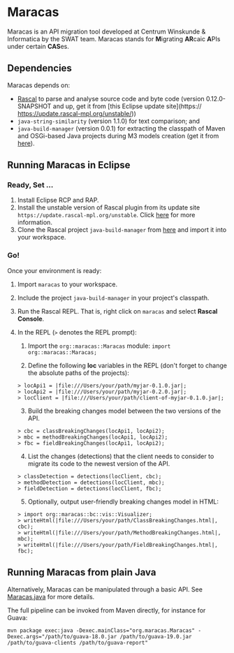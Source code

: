 # Maracas

Maracas is an API migration tool developed at Centrum Winskunde & Informatica by the SWAT team.
Maracas stands for **M**igrating **AR**caic **A**PIs under certain **CAS**es.

## Dependencies

Maracas depends on:
  -  [Rascal](https://github.com/usethesource/rascal) to parse and analyse source code and byte code (version 0.12.0-SNAPSHOT and up, get it from [this Eclipse update site](https:// https://update.rascal-mpl.org/unstable/))
  - `java-string-similarity` (version 1.1.0) for text comparison; and
  - `java-build-manager` (version 0.0.1) for extracting the classpath of Maven and OSGi-based Java projects during M3 models creation (get it from [here](https://github.com/cwi-swat/rascal-java-build-manager)).

## Running Maracas in Eclipse

### Ready, Set ... 

1. Install Eclipse RCP and RAP.
2. Install the unstable version of Rascal plugin from its update site `https://update.rascal-mpl.org/unstable`. 
Click [here](https://www.rascal-mpl.org/developers/) for more information.
3. Clone the Rascal project `java-build-manager` from [here](https://github.com/cwi-swat/rascal-java-build-manager) and import it into your workspace.

### Go!

Once your environment is ready: 

1. Import `maracas` to your workspace.

2. Include the project `java-build-manager` in your project's classpath.

3. Run the Rascal REPL. That is, right click on `maracas` and select **Rascal Console**. 

4. In the REPL (`>` denotes the REPL prompt):

    1. Import the `org::maracas::Maracas` module:
    ```import org::maracas::Maracas;```

    2. Define the following **loc** variables in the REPL (don't forget to change the absolute paths of the projects):
    ```
    > locApi1 = |file:///Users/your/path/myjar-0.1.0.jar|;
    > locApi2 = |file:///Users/your/path/myjar-0.2.0.jar|;
    > locClient = |file:///Users/your/path/client-of-myjar-0.1.0.jar|;
    ```

    3.  Build the breaking changes model between the two versions of the API.
    ```
    > cbc = classBreakingChanges(locApi1, locApi2);
    > mbc = methodBreakingChanges(locApi1, locApi2);
    > fbc = fieldBreakingChanges(locApi1, locApi2);
    ```

    4. List the changes (detections) that the client needs to consider to migrate its code to the newest version of the API.
    ```
    > classDetection = detections(locClient, cbc);
    > methodDetection = detections(locClient, mbc);
    > fieldDetection = detections(locClient, fbc);
    ```
    
    5. Optionally, output user-friendly breaking changes model in HTML:
    ```
    > import org::maracas::bc::vis::Visualizer;
    > writeHtml(|file:///Users/your/path/ClassBreakingChanges.html|, cbc);
    > writeHtml(|file:///Users/your/path/MethodBreakingChanges.html|, mbc);
    > writeHtml(|file:///Users/your/path/FieldBreakingChanges.html|, fbc);
    ```

## Running Maracas from plain Java

Alternatively, Maracas can be manipulated through a basic API.
See [Maracas.java](https://github.com/crossminer/maracas/blob/master/maracas/src/org/maracas/Maracas.java) for more details.

The full pipeline can be invoked from Maven directly, for instance for Guava:

```
mvn package exec:java -Dexec.mainClass="org.maracas.Maracas" -Dexec.args="/path/to/guava-18.0.jar /path/to/guava-19.0.jar /path/to/guava-clients /path/to/guava-report"
```

